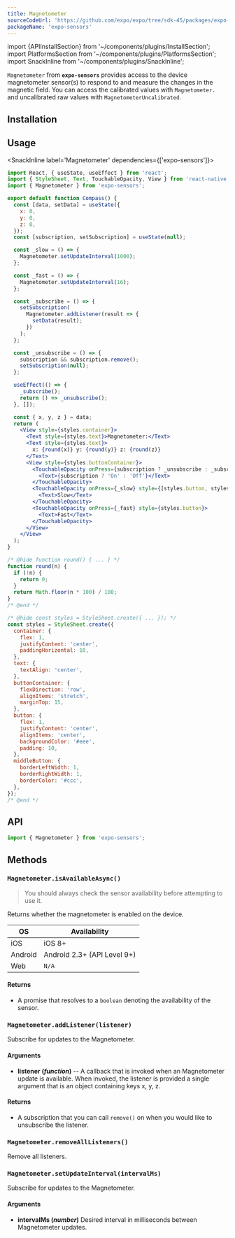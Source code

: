 ```yaml
---
title: Magnetometer
sourceCodeUrl: 'https://github.com/expo/expo/tree/sdk-45/packages/expo-sensors'
packageName: 'expo-sensors'
---
```


import {APIInstallSection} from '~/components/plugins/InstallSection';
import PlatformsSection from '~/components/plugins/PlatformsSection';
import SnackInline from '~/components/plugins/SnackInline';

`Magnetometer` from **`expo-sensors`** provides access to the device magnetometer sensor(s) to respond to and measure the changes in the magnetic field. You can access the calibrated values with `Magnetometer.` and uncalibrated raw values with `MagnetometerUncalibrated`.

<PlatformsSection android emulator ios simulator />

## Installation

<APIInstallSection />

## Usage

<SnackInline label='Magnetometer' dependencies={['expo-sensors']}>

```jsx
import React, { useState, useEffect } from 'react';
import { StyleSheet, Text, TouchableOpacity, View } from 'react-native';
import { Magnetometer } from 'expo-sensors';

export default function Compass() {
  const [data, setData] = useState({
    x: 0,
    y: 0,
    z: 0,
  });
  const [subscription, setSubscription] = useState(null);

  const _slow = () => {
    Magnetometer.setUpdateInterval(1000);
  };

  const _fast = () => {
    Magnetometer.setUpdateInterval(16);
  };

  const _subscribe = () => {
    setSubscription(
      Magnetometer.addListener(result => {
        setData(result);
      })
    );
  };

  const _unsubscribe = () => {
    subscription && subscription.remove();
    setSubscription(null);
  };

  useEffect(() => {
    _subscribe();
    return () => _unsubscribe();
  }, []);

  const { x, y, z } = data;
  return (
    <View style={styles.container}>
      <Text style={styles.text}>Magnetometer:</Text>
      <Text style={styles.text}>
        x: {round(x)} y: {round(y)} z: {round(z)}
      </Text>
      <View style={styles.buttonContainer}>
        <TouchableOpacity onPress={subscription ? _unsubscribe : _subscribe} style={styles.button}>
          <Text>{subscription ? 'On' : 'Off'}</Text>
        </TouchableOpacity>
        <TouchableOpacity onPress={_slow} style={[styles.button, styles.middleButton]}>
          <Text>Slow</Text>
        </TouchableOpacity>
        <TouchableOpacity onPress={_fast} style={styles.button}>
          <Text>Fast</Text>
        </TouchableOpacity>
      </View>
    </View>
  );
}

/* @hide function round() { ... } */
function round(n) {
  if (!n) {
    return 0;
  }
  return Math.floor(n * 100) / 100;
}
/* @end */

/* @hide const styles = StyleSheet.create({ ... }); */
const styles = StyleSheet.create({
  container: {
    flex: 1,
    justifyContent: 'center',
    paddingHorizontal: 10,
  },
  text: {
    textAlign: 'center',
  },
  buttonContainer: {
    flexDirection: 'row',
    alignItems: 'stretch',
    marginTop: 15,
  },
  button: {
    flex: 1,
    justifyContent: 'center',
    alignItems: 'center',
    backgroundColor: '#eee',
    padding: 10,
  },
  middleButton: {
    borderLeftWidth: 1,
    borderRightWidth: 1,
    borderColor: '#ccc',
  },
});
/* @end */
```

</SnackInline>

## API

```js
import { Magnetometer } from 'expo-sensors';
```

## Methods

### `Magnetometer.isAvailableAsync()`

> You should always check the sensor availability before attempting to use it.

Returns whether the magnetometer is enabled on the device.

| OS      | Availability                |
| ------- | --------------------------- |
| iOS     | iOS 8+                      |
| Android | Android 2.3+ (API Level 9+) |
| Web     | `N/A`                       |

#### Returns

- A promise that resolves to a `boolean` denoting the availability of the sensor.

### `Magnetometer.addListener(listener)`

Subscribe for updates to the Magnetometer.

#### Arguments

- **listener (_function_)** -- A callback that is invoked when an
  Magnetometer update is available. When invoked, the listener is
  provided a single argument that is an object containing keys x, y,
  z.

#### Returns

- A subscription that you can call `remove()` on when you
  would like to unsubscribe the listener.

### `Magnetometer.removeAllListeners()`

Remove all listeners.

### `Magnetometer.setUpdateInterval(intervalMs)`

Subscribe for updates to the Magnetometer.

#### Arguments

- **intervalMs (_number_)** Desired interval in milliseconds between
  Magnetometer updates.
